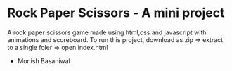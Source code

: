 # Rock Paper Scissors - A mini project

A rock paper scissors game made using html,css and javascript with animations and scoreboard.
To run this project, download as zip => extract to a single foler => open index.html

- Monish Basaniwal
